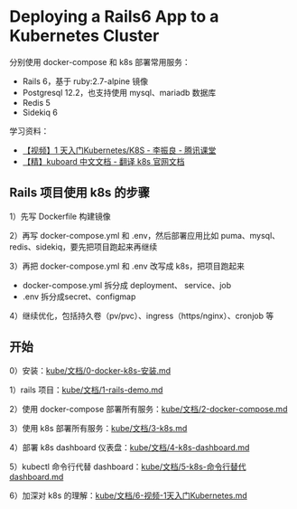 # Deploying a Rails6 App to a Kubernetes Cluster

分别使用 docker-compose 和 k8s 部署常用服务：

- Rails 6，基于 ruby:2.7-alpine 镜像
- Postgresql 12.2，也支持使用 mysql、mariadb 数据库
- Redis 5
- Sidekiq 6

学习资料：

- [【视频】1 天入门Kubernetes/K8S - 李振良 - 腾讯课堂](https://ke.qq.com/course/366778?taid=3842496786700474)
- [【精】kuboard 中文文档 - 翻译 k8s 官网文档](https://kuboard.cn/learning/)

## Rails 项目使用 k8s 的步骤

1）先写 Dockerfile 构建镜像

2）再写 docker-compose.yml 和 .env，然后部署应用比如 puma、mysql、redis、sidekiq，要先把项目跑起来再继续

3）再把 docker-compose.yml 和 .env 改写成 k8s，把项目跑起来

- docker-compose.yml 拆分成 deployment、 service、job
- .env 拆分成secret、configmap

4）继续优化，包括持久卷（pv/pvc）、ingress（https/nginx）、cronjob 等

## 开始

0）安装：[kube/文档/0-docker-k8s-安装.md](https://github.com/jiujiubad/rails6-k8s/blob/master/kube/%E6%96%87%E6%A1%A3/0-docker-k8s-%E5%AE%89%E8%A3%85.md)

1）rails 项目：[kube/文档/1-rails-demo.md](https://github.com/jiujiubad/rails6-k8s/blob/master/kube/%E6%96%87%E6%A1%A3/1-rails-demo.md)

2）使用 docker-compose 部署所有服务：[kube/文档/2-docker-compose.md](https://github.com/jiujiubad/rails6-k8s/blob/master/kube/%E6%96%87%E6%A1%A3/2-docker-compose.md)

3）使用 k8s 部署所有服务：[kube/文档/3-k8s.md](https://github.com/jiujiubad/rails6-k8s/blob/master/kube/%E6%96%87%E6%A1%A3/3-k8s.md)

4）部署 k8s dashboard 仪表盘：[kube/文档/4-k8s-dashboard.md](https://github.com/jiujiubad/rails6-k8s/blob/master/kube/%E6%96%87%E6%A1%A3/4-k8s-dashboard.md)

5）kubectl 命令行代替 dashboard：[kube/文档/5-k8s-命令行替代dashboard.md](https://github.com/jiujiubad/rails6-k8s/blob/master/kube/%E6%96%87%E6%A1%A3/5-k8s-%E5%91%BD%E4%BB%A4%E8%A1%8C%E6%9B%BF%E4%BB%A3dashboard.md)

6）加深对 k8s 的理解：[kube/文档/6-视频-1天入门Kubernetes.md](https://github.com/jiujiubad/rails6-k8s/blob/master/kube/%E6%96%87%E6%A1%A3/6-%E8%A7%86%E9%A2%91-1%E5%A4%A9%E5%85%A5%E9%97%A8Kubernetes.md)
